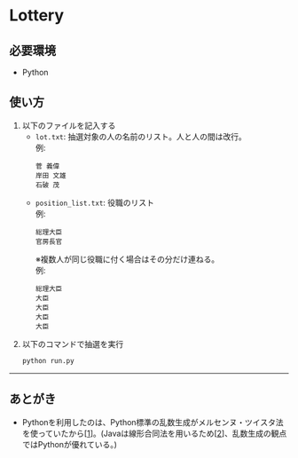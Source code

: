 
# Lottery

## 必要環境
* Python

## 使い方
1. 以下のファイルを記入する
    * `lot.txt`: 抽選対象の人の名前のリスト。人と人の間は改行。  
        例:
        ```
        菅 義偉
        岸田 文雄
        石破 茂
        ```
    * `position_list.txt`: 役職のリスト  
        例:
        ```
        総理大臣
        官房長官
        ```
        ※複数人が同じ役職に付く場合はその分だけ連ねる。  
        例:
        ```
        総理大臣
        大臣
        大臣
        大臣
        大臣
        ```
2. 以下のコマンドで抽選を実行
    ```sh
    python run.py
    ```

---

## あとがき
* Pythonを利用したのは、Python標準の乱数生成がメルセンヌ・ツイスタ法を使っていたから[[1](https://docs.python.org/ja/3/library/random.html)]。(Javaは線形合同法を用いるため[[2](https://docs.oracle.com/javase/jp/8/docs/api/java/util/Random.html)]、乱数生成の観点ではPythonが優れている。)
